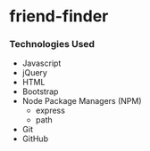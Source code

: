 # friend-finder




### Technologies Used
* Javascript
* jQuery
* HTML
* Bootstrap
* Node Package Managers (NPM)
    * express
    * path
* Git
* GitHub
